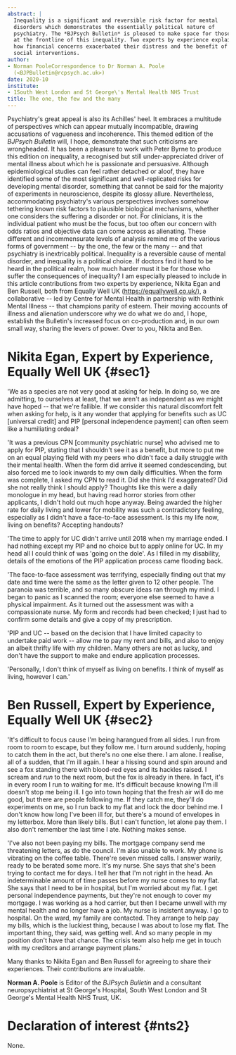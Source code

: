 ```yaml
---
abstract: |
  Inequality is a significant and reversible risk factor for mental
  disorders which demonstrates the essentially political nature of
  psychiatry. The *BJPsych Bulletin* is pleased to make space for those
  at the frontline of this inequality. Two experts by experience explain
  how financial concerns exacerbated their distress and the benefit of
  social interventions.
author:
- Norman PooleCorrespondence to Dr Norman A. Poole
  (<BJPBulletin@rcpsych.ac.uk>)
date: 2020-10
institute:
- 1South West London and St George\'s Mental Health NHS Trust
title: The one, the few and the many
---
```


Psychiatry\'s great appeal is also its Achilles' heel. It embraces a
multitude of perspectives which can appear mutually incompatible,
drawing accusations of vagueness and incoherence. This themed edition of
the *BJPsych Bulletin* will, I hope, demonstrate that such criticisms
are wrongheaded. It has been a pleasure to work with Peter Byrne to
produce this edition on inequality, a recognised but still
under-appreciated driver of mental illness about which he is passionate
and persuasive. Although epidemiological studies can feel rather
detached or aloof, they have identified some of the most significant and
well-replicated risks for developing mental disorder, something that
cannot be said for the majority of experiments in neuroscience, despite
its glossy allure. Nevertheless, accommodating psychiatry\'s various
perspectives involves somehow tethering known risk factors to plausible
biological mechanisms, whether one considers the suffering a disorder or
not. For clinicians, it is the individual patient who must be the focus,
but too often our concern with odds ratios and objective data can come
across as alienating. These different and incommensurate levels of
analysis remind me of the various forms of government -- by the one, the
few or the many -- and that psychiatry is inextricably political.
Inequality is a reversible cause of mental disorder, and inequality is a
political choice. If doctors find it hard to be heard in the political
realm, how much harder must it be for those who suffer the consequences
of inequality? I am especially pleased to include in this article
contributions from two experts by experience, Nikita Egan and Ben
Russell, both from Equally Well UK (<https://equallywell.co.uk/>), a
collaborative -- led by Centre for Mental Health in partnership with
Rethink Mental Illness -- that champions parity of esteem. Their moving
accounts of illness and alienation underscore why we do what we do and,
I hope, establish the Bulletin\'s increased focus on co-production and,
in our own small way, sharing the levers of power. Over to you, Nikita
and Ben.

# Nikita Egan, Expert by Experience, Equally Well UK {#sec1}

'We as a species are not very good at asking for help. In doing so, we
are admitting, to ourselves at least, that we aren\'t as independent as
we might have hoped -- that we\'re fallible. If we consider this natural
discomfort felt when asking for help, is it any wonder that applying for
benefits such as UC \[universal credit\] and PIP \[personal independence
payment\] can often seem like a humiliating ordeal?

'It was a previous CPN \[community psychiatric nurse\] who advised me to
apply for PIP, stating that I shouldn\'t see it as a benefit, but more
to put me on an equal playing field with my peers who didn\'t face a
daily struggle with their mental health. When the form did arrive it
seemed condescending, but also forced me to look inwards to my own daily
difficulties. When the form was complete, I asked my CPN to read it. Did
she think I\'d exaggerated? Did she not really think I should apply?
Thoughts like this were a daily monologue in my head, but having read
horror stories from other applicants, I didn\'t hold out much hope
anyway. Being awarded the higher rate for daily living and lower for
mobility was such a contradictory feeling, especially as I didn\'t have
a face-to-face assessment. Is this my life now, living on benefits?
Accepting handouts?

'The time to apply for UC didn\'t arrive until 2018 when my marriage
ended. I had nothing except my PIP and no choice but to apply online for
UC. In my head all I could think of was 'going on the dole'. As I filled
in my disability, details of the emotions of the PIP application process
came flooding back.

'The face-to-face assessment was terrifying, especially finding out that
my date and time were the same as the letter given to 12 other people.
The paranoia was terrible, and so many obscure ideas ran through my
mind. I began to panic as I scanned the room; everyone else seemed to
have a physical impairment. As it turned out the assessment was with a
compassionate nurse. My form and records had been checked; I just had to
confirm some details and give a copy of my prescription.

'PIP and UC -- based on the decision that I have limited capacity to
undertake paid work -- allow me to pay my rent and bills, and also to
enjoy an albeit thrifty life with my children. Many others are not as
lucky, and don\'t have the support to make and endure application
processes.

'Personally, I don\'t think of myself as living on benefits. I think of
myself as living, however I can.'

# Ben Russell, Expert by Experience, Equally Well UK {#sec2}

'It\'s difficult to focus cause I\'m being harangued from all sides. I
run from room to room to escape, but they follow me. I turn around
suddenly, hoping to catch them in the act, but there\'s no one else
there. I am alone. I realise, all of a sudden, that I\'m ill again. I
hear a hissing sound and spin around and see a fox standing there with
blood-red eyes and its hackles raised. I scream and *run* to the next
room, but the fox is already in there. In fact, it\'s in every room I
run to waiting for me. It\'s difficult because knowing I\'m ill doesn\'t
stop me being ill. I go into town hoping that the fresh air will do me
good, but there are people following me. If they catch me, they\'ll do
experiments on me, so I run back to my flat and lock the door behind me.
I don\'t know how long I\'ve been ill for, but there\'s a mound of
envelopes in my letterbox. More than likely bills. But I can\'t
function, let alone pay them. I also don\'t remember the last time I
ate. Nothing makes sense.

'I\'ve also not been paying my bills. The mortgage company send me
threatening letters, as do the council. I\'m also unable to work. My
phone is vibrating on the coffee table. There\'re seven missed calls. I
answer warily, ready to be berated some more. It\'s my nurse. She says
that she\'s been trying to contact me for days. I tell her that I\'m not
right in the head. An indeterminable amount of time passes before my
nurse comes to my flat. She says that I need to be in hospital, but I\'m
worried about my flat. I get personal independence payments, but
they\'re not enough to cover my mortgage. I was working as a hod
carrier, but then I became unwell with my mental health and no longer
have a job. My nurse is insistent anyway. I go to hospital. On the ward,
my family are contacted. They arrange to help pay my bills, which is the
luckiest thing, because I was about to lose my flat. The important
thing, they said, was getting well. And so many people in my position
don\'t have that chance. The crisis team also help me get in touch with
my creditors and arrange payment plans.'

Many thanks to Nikita Egan and Ben Russell for agreeing to share their
experiences. Their contributions are invaluable.

**Norman A. Poole** is Editor of the *BJPsych Bulletin* and a consultant
neuropsychiatrist at St George\'s Hospital, South West London and St
George\'s Mental Health NHS Trust, UK.

# Declaration of interest {#nts2}

None.
